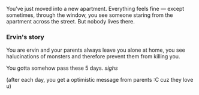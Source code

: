 You’ve just moved into a new apartment. Everything feels fine — except sometimes, through the window, you see someone staring from the apartment across the street. But nobody lives there.


### Ervin's story

You are ervin and your parents always leave you alone at home, you see halucinations of monsters and therefore prevent them from killing you.

You gotta somehow pass these 5 days. 
*sighs*


(after each day, you get a optimistic message from parents :C cuz they love u)


